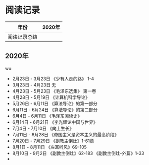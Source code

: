 # 阅读记录

| 年份 | 2020年 |
| ---- | ----- |
| 阅读记录总结 | 

## 2020年
wu
* 2月23日 - 3月23日 《少有人走的路》 1-4 
* 3月23日 - 4月23日 无
* 4月23日 - 5月23日 《毛泽东选集》 第一卷
* 4月28日 - 5月19日 《计算机科学导论》
* 5月26日 - 6月11日 《算法导论》的第一部分
* 6月11日 - 6月24日 《算法导论》的第二部分
* 6月4日 - 6月11日 《毛泽东阅读史》
* 6月14日 - 6月21日 《李光耀论中国与世界》
* 7月4日 - 7月10日 《向上生长》
* 7月11日 - 8月28日 《帝国主义是资本主义的最高阶段》
* 7月20日 - 7月29日 《副教主倒灶》1-61章
* 8月1日 - 8月11日 《左耳听风》69-105
* 8月10日 - 9月2日 《副教主倒灶》62-183 《副教主倒灶-外篇》1-33
* 
